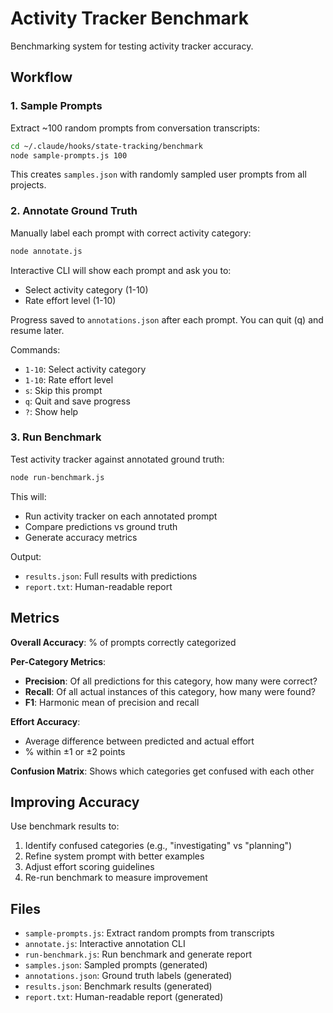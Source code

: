 # Activity Tracker Benchmark

Benchmarking system for testing activity tracker accuracy.

## Workflow

### 1. Sample Prompts

Extract ~100 random prompts from conversation transcripts:

```bash
cd ~/.claude/hooks/state-tracking/benchmark
node sample-prompts.js 100
```

This creates `samples.json` with randomly sampled user prompts from all projects.

### 2. Annotate Ground Truth

Manually label each prompt with correct activity category:

```bash
node annotate.js
```

Interactive CLI will show each prompt and ask you to:
- Select activity category (1-10)
- Rate effort level (1-10)

Progress saved to `annotations.json` after each prompt. You can quit (q) and resume later.

Commands:
- `1-10`: Select activity category
- `1-10`: Rate effort level
- `s`: Skip this prompt
- `q`: Quit and save progress
- `?`: Show help

### 3. Run Benchmark

Test activity tracker against annotated ground truth:

```bash
node run-benchmark.js
```

This will:
- Run activity tracker on each annotated prompt
- Compare predictions vs ground truth
- Generate accuracy metrics

Output:
- `results.json`: Full results with predictions
- `report.txt`: Human-readable report

## Metrics

**Overall Accuracy**: % of prompts correctly categorized

**Per-Category Metrics**:
- **Precision**: Of all predictions for this category, how many were correct?
- **Recall**: Of all actual instances of this category, how many were found?
- **F1**: Harmonic mean of precision and recall

**Effort Accuracy**:
- Average difference between predicted and actual effort
- % within ±1 or ±2 points

**Confusion Matrix**: Shows which categories get confused with each other

## Improving Accuracy

Use benchmark results to:
1. Identify confused categories (e.g., "investigating" vs "planning")
2. Refine system prompt with better examples
3. Adjust effort scoring guidelines
4. Re-run benchmark to measure improvement

## Files

- `sample-prompts.js`: Extract random prompts from transcripts
- `annotate.js`: Interactive annotation CLI
- `run-benchmark.js`: Run benchmark and generate report
- `samples.json`: Sampled prompts (generated)
- `annotations.json`: Ground truth labels (generated)
- `results.json`: Benchmark results (generated)
- `report.txt`: Human-readable report (generated)
